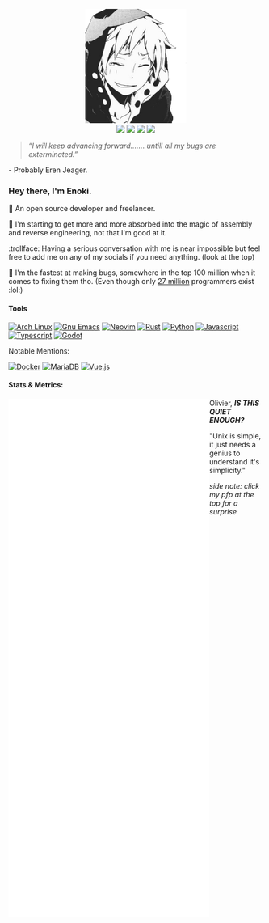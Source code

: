 <p align="center">
  <a href="https://youtu.be/dQw4w9WgXcQ"><img width=200px src="assets/enoki.png" /></a>
  <br>
  <a href="https://matrix.to/#/@enokiun:matrix.org"><img src="https://img.shields.io/static/v1?&label=%20&style=for-the-badge&message=Matrix&logo=matrix&color=000000&labelColor=000000" /></a>
  <a href="https://reddit.com/u/enokiun"><img src="https://img.shields.io/static/v1?&label=%20&style=for-the-badge&message=Reddit&logo=reddit&logoColor=ff5700&color=121212&labelColor=121212" /></a>
  <a href="https://twitter.com/enokiun"><img src="https://img.shields.io/static/v1?&label=%20&style=for-the-badge&message=Twitter&logo=twitter&color=15202b&labelColor=15202b" /></a>
  <a href="https://discordapp.com/users/559226493553737740/"><img src="https://img.shields.io/static/v1?&label=%20&style=for-the-badge&message=Discord&logo=discord&color=363934&labelColor=363934" /></a>
</p>

> *“I will keep advancing forward....... untill all my bugs are exterminated.”*

\- Probably Eren Jeager.

### Hey there, I'm Enoki.

:moyai: An open source developer and freelancer.

:thinking: I'm starting to get more and more absorbed into the magic of assembly and reverse engineering, not that I'm good at it.

:trollface: Having a serious conversation with me is near impossible but feel free to add me on any of my socials if you need anything. (look at the top)

:rocket: I'm the fastest at making bugs, somewhere in the top 100 million when it comes to fixing them tho. (Even though only [27 million](https://www.daxx.com/blog/development-trends/number-software-developers-world) programmers exist :lol:)

#### Tools

[![Arch Linux](https://shields.io/static/v1?label=Arch%20Linux&style=for-the-badge&message=OS&logo=archlinux&color=333333&labelColor=333333)][arch]
[![Gnu Emacs](https://shields.io/static/v1?label=Emacs&style=for-the-badge&message=Editor&logo=gnuemacs&color=333333&labelColor=333333)][emacs]
[![Neovim](https://shields.io/static/v1?label=Neovim&style=for-the-badge&message=Editor&logo=neovim&color=333333&labelColor=333333)][neovim]
[![Rust](https://shields.io/static/v1?label=Rust&style=for-the-badge&message=Language&logo=rust&color=444444&labelColor=444444)][rust]
[![Python](https://shields.io/static/v1?label=Python&style=for-the-badge&message=Language&logo=python&color=444444&labelColor=444444)][python]
[![Javascript](https://shields.io/static/v1?label=Javascript&style=for-the-badge&message=Language&logo=javascript&color=444444&labelColor=444444)][javascript]
[![Typescript](https://shields.io/static/v1?label=Typescript&style=for-the-badge&message=Language&logo=typescript&color=444444&labelColor=444444)][typescript]
[![Godot](https://shields.io/static/v1?label=Godot&style=for-the-badge&message=Game%20Engine&logo=godotengine&color=444444&labelColor=444444)][godot]

Notable Mentions:

[![Docker](https://shields.io/static/v1?label=Docker&style=for-the-badge&message=Containers&logo=docker&color=333669&labelColor=333669)][docker]
[![MariaDB](https://shields.io/static/v1?label=MariaDB&style=for-the-badge&message=Database&logo=mariadb&color=333669&labelColor=333669)][mariadb]
[![Vue.js](https://shields.io/static/v1?label=Vue%20%2B%20ts&style=for-the-badge&message=Web%20Framework&logo=vuedotjs&color=333669&labelColor=333669)][vue]

#### Stats & Metrics:
<!--- <img align="left" alt="Enoki's GitHub Stats" src="https://github-readme-stats.vercel.app/api?username=EnokiUN&show_icons=true&hide_border=true&theme=tokyonight&include_all_commits=true&count_private=true" /> --->
<!--- <img align="left" alt="Enoki's Language Stats" src="https://github-readme-stats.vercel.app/api/top-langs/?username=EnokiUN&hide_border=true&theme=tokyonight" /> --->
<!--- <img align="left" alt="Enoki's Github Streak" src="https://github-readme-streak-stats.herokuapp.com/?user=EnokiUN&theme=tokyonight&hide_border=true&stroke=1a1b27" /> --->
<img align="left" alt="Enoki's GitHub Metrics" src="github-metrics.svg" />

[discord]: https://discordapp.com/users/559226493553737740/
[reddit]: https://www.reddit.com/u/EnokiUN/
[matrix]: https://matrix.to/#/@enokun:matrix.org/
[twitter]: https://twitter.com/EnokiUN/

[voltage]: https://github.com/EnokiUN/voltage/

[python]: https://python.org/
[godot]: https://godotengine.org/
[javascript]: https://javascript.com/
[typescript]: https://typescriptlang.org/
[rust]: https://rust-lang.org/

[arch]: https://archlinux.org/
[emacs]: https://www.gnu.org/software/emacs/
[neovim]: https://neovim.io/
[docker]: https://docker.com/
[mariadb]: https://mariadb.org/
[vue]: https://vuejs.org/

Olivier, ***IS THIS QUIET ENOUGH?***

"Unix is simple, it just needs a genius to understand it's simplicity." 

*side note: click my pfp at the top for a surprise*

